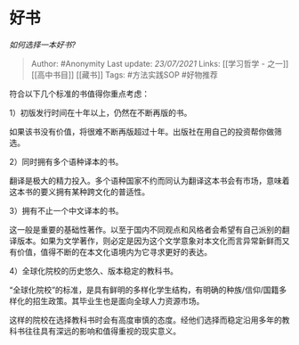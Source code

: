 # 好书
*如何选择一本好书?*

> Author: #Anonymity
Last update: *23/07/2021* 
Links: [[学习哲学 - 之一]] [[高中书目]] [[藏书]]
Tags:  #方法实践SOP  #好物推荐 

 
符合以下几个标准的书值得你重点考虑：

1）初版发行时间在十年以上，仍然在不断再版的书。

如果该书没有价值，将很难不断再版超过十年。出版社在用自己的投资帮你做筛选。

  


2）同时拥有多个语种译本的书。

翻译是极大的精力投入。多个语种国家不约而同认为翻译这本书会有市场，意味着这本书的要义拥有某种跨文化的普适性。

  


3）拥有不止一个中文译本的书。

这一般是重要的基础性著作。以至于国内不同观点和风格者会希望有自己派别的翻译版本。如果为文学著作，则必定是因为这个文学意象对本文化而言异常新鲜而又有价值，值得不断的在本文化语境内为它寻求更好的表达。

  


4）全球化院校的历史悠久、版本稳定的教科书。

“全球化院校”的标准，是具有鲜明的多样化学生结构，有明确的种族/信仰/国籍多样化的招生政策。其毕业生也是面向全球人力资源市场。

这样的院校在选择教科书时会有高度审慎的态度。经他们选择而稳定沿用多年的教科书往往具有深远的影响和值得重视的现实意义。



